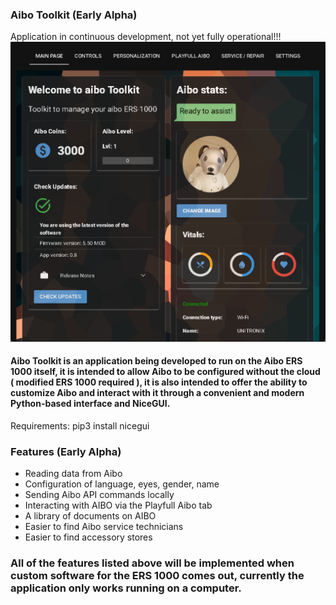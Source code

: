 ### Aibo Toolkit (Early Alpha)

Application in continuous development, not yet fully operational!!!
![](https://github.com/ers-laboratories/Aibo-Toolkit/blob/main/images/app.png?raw=true)

#### Aibo Toolkit is an application being developed to run on the Aibo ERS 1000 itself, it is intended to allow Aibo to be configured without the cloud ( modified ERS 1000 required ), it is also intended to offer the ability to customize Aibo and interact with it through a convenient and modern Python-based interface and NiceGUI.

Requirements:
pip3 install nicegui

### Features (Early Alpha)
- Reading data from Aibo
- Configuration of language, eyes, gender, name 
- Sending Aibo API commands locally
- Interacting with AIBO via the Playfull Aibo tab
- A library of documents on AIBO
- Easier to find Aibo service technicians
- Easier to find accessory stores

### All of the features listed above will be implemented when custom software for the ERS 1000 comes out, currently the application only works running on a computer.
